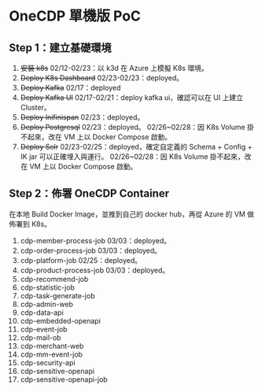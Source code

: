 # OneCDP 單機版 PoC

## Step 1：建立基礎環境

1. ~~安裝 k8s~~
    02/12-02/23：以 k3d 在 Azure 上模擬 K8s 環境。
1. ~~Deploy K8s Dashboard~~
    02/23-02/23：deployed。
1. ~~Deploy Kafka~~
    02/17：deployed
1. ~~Deploy Kafka UI~~
    02/17-02/21：deploy kafka ui，確認可以在 UI 上建立 Cluster。
1. ~~Deploy Inifinispan~~
    02/23：deployed。
1. ~~Deploy Postgresql~~
    02/23：deployed。
    02/26~02/28：因 K8s Volume 掛不起來，改在 VM 上以 Docker Compose 啟動。
1. ~~Deploy Solr~~
    02/23-02/25：deployed，確定自定義的 Schema + Config + IK jar 可以正確埋入與運行。
    02/26~02/28：因 K8s Volume 掛不起來，改在 VM 上以 Docker Compose 啟動。

## Step 2：佈署 OneCDP Container

在本地 Build Docker Image，並推到自己的 docker hub，再從 Azure 的 VM 做佈署到 K8s。

1. cdp-member-process-job
    03/03：deployed。
1. cdp-order-process-job
    03/03：deployed。
1. cdp-platform-job
    02/25：deployed。
1. cdp-product-process-job
    03/03：deployed。
1. cdp-recommend-job
1. cdp-statistic-job
1. cdp-task-generate-job
1. cdp-admin-web
1. cdp-data-api
1. cdp-embedded-openapi
1. cdp-event-job
1. cdp-mail-ob
1. cdp-merchant-web
1. cdp-mm-event-job
1. cdp-security-api
1. cdp-sensitive-openapi
1. cdp-sensitive-openapi-job
